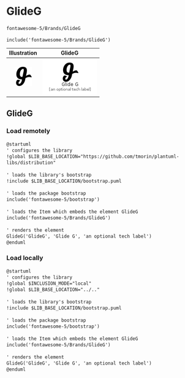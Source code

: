 # GlideG


```text
fontawesome-5/Brands/GlideG
```

```text
include('fontawesome-5/Brands/GlideG')
```



| Illustration | GlideG |
| :---: | :---: |
| ![illustration for Illustration](../../fontawesome-5/Brands/GlideG.png) | ![illustration for GlideG](../../fontawesome-5/Brands/GlideG.Local.png) |




## GlideG

### Load remotely
```plantuml
@startuml
' configures the library
!global $LIB_BASE_LOCATION="https://github.com/tmorin/plantuml-libs/distribution"

' loads the library's bootstrap
!include $LIB_BASE_LOCATION/bootstrap.puml

' loads the package bootstrap
include('fontawesome-5/bootstrap')

' loads the Item which embeds the element GlideG
include('fontawesome-5/Brands/GlideG')

' renders the element
GlideG('GlideG', 'Glide G', 'an optional tech label')
@enduml
```

### Load locally
```plantuml
@startuml
' configures the library
!global $INCLUSION_MODE="local"
!global $LIB_BASE_LOCATION="../.."

' loads the library's bootstrap
!include $LIB_BASE_LOCATION/bootstrap.puml

' loads the package bootstrap
include('fontawesome-5/bootstrap')

' loads the Item which embeds the element GlideG
include('fontawesome-5/Brands/GlideG')

' renders the element
GlideG('GlideG', 'Glide G', 'an optional tech label')
@enduml
```

